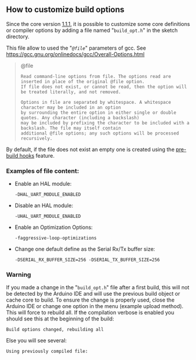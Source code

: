 ## How to customize build options
Since the core version [1.1.1](https://github.com/stm32duino/Arduino_Core_STM32/tree/1.1.1), it is possible to customize some core definitions or compiler options by adding a file named "`build_opt.h`" in the sketch directory. 

This file allow to used the "_`@file`_" parameters of gcc. See https://gcc.gnu.org/onlinedocs/gcc/Overall-Options.html

> @file
>
>     Read command-line options from file. The options read are inserted in place of the original @file option.
>     If file does not exist, or cannot be read, then the option will be treated literally, and not removed.
>
>     Options in file are separated by whitespace. A whitespace character may be included in an option
>     by surrounding the entire option in either single or double quotes. Any character (including a backslash)
>     may be included by prefixing the character to be included with a backslash. The file may itself contain
>     additional @file options; any such options will be processed recursively.

By default, if the file does not exist an empty one is created using the [pre-build hooks](https://github.com/arduino/Arduino/wiki/Arduino-IDE-1.5-3rd-party-Hardware-specification#pre-and-post-build-hooks-since-ide-165) feature.

### Examples of file content:
 * Enable an HAL module:

    `-DHAL_UART_MODULE_ENABLED`
 * Disable an HAL module:

    `-UHAL_UART_MODULE_ENABLED`
 * Enable an Optimization Options:

    `-faggressive-loop-optimizations`
 * Change one default define as the Serial Rx/Tx buffer size:

    `-DSERIAL_RX_BUFFER_SIZE=256 -DSERIAL_TX_BUFFER_SIZE=256`

### Warning
If you made a change in the "`build_opt.h`" file after a first build, this will not be detected by the Arduino IDE and will use the previous build object or cache core to build. To ensure the change is properly used, close the Arduino IDE or change one option in the menu (example upload method). This will force to rebuild all.
If the compilation verbose is enabled you should see this at the beginning of the build:

`Build options changed, rebuilding all`

Else you will see several:

`Using previously compiled file:`

